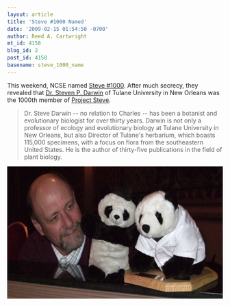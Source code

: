 ```yaml
---
layout: article
title: 'Steve #1000 Named'
date: '2009-02-15 01:54:50 -0700'
author: Reed A. Cartwright
mt_id: 4158
blog_id: 2
post_id: 4158
basename: steve_1000_name
---
```

This weekend, NCSE named [Steve #1000](http://ncseweb.org/news/2009/02/steve-darwin-is-steve-1000-004308).  After much secrecy, they revealed that [Dr. Steven P. Darwin](http://www.tulane.edu/~darwin/homepage.htm) of Tulane University in New Orleans was the 1000th member of [Project Steve](http://ncseweb.org/taking-action/project-steve-faq).

> Dr. Steve Darwin -- no relation to Charles -- has been a botanist and evolutionary biologist for over thirty years. Darwin is not only a professor of ecology and evolutionary biology at Tulane University in New Orleans, but also Director of Tulane's herbarium, which boasts 115,000 specimens, with a focus on flora from the southeastern United States. He is the author of thirty-five publications in the field of plant biology.


<img src="/uploads/2009/steve_darwin_ss_award.jpg" alt="steve_darwin_ss_award.jpg" width="600" height="309" />
